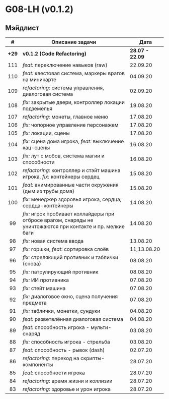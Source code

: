 # G08-LH (v0.1.2)

## Мэйдлист

| # | Описание задачи | Дата |
|:-:| --------------- | ---- |
|**+29** | **v0.1.2 (Code Refactoring)** | **28.07 - 22.09** |
|111| *feat:* переключение навыков (raw) | 22.09.20 |
|110| *feat:* квестовая система, маркеры врагов на миникарте | 04.09.20 |
|109| *refactoring:* система управления, диалоговая система | 02.09.20 |
|108| *fix:* закрытые двери, контроллер локации подземелья | 19.08.20 |
|107| *refactoring:* монеты, главное меню | 17.08.20 |
|106| *fix:* чопорное управление персонажем | 17.08.20 |
|105| *fix:* локации, сцены | 17.08.20 |
|104| *fix:* сцена дома игрока, *feat:* выключение кац-сцены | 16.08.20 |
|103| *fix:* лут с мобов, система магии и способности | 16.08.20 |
|102| *refactoring:* контроллер и стэйт машина игрока, *fix:* контейнеры сердец | 15.08.20 |
|101| *feat:* анимированные части окружения (дым из трубы дома) | 15.08.20 |
|100| *fix:* менеджер здоровья игрока, сердца, сердца-контейнеры | 14.08.20 |
| 99| *fix:* игрок пробивает коллайдеры при отбросе врагом, снаряды не уничтожаются при контакте и пр. мелкие баги | 14.08.20 |
| 98| *fix:* новая система ввода | 13.08.20 |
| 97| *fix:* горшки, *feat*: сортировка слоёв | 11,13.08.20 |
| 96| *fix:* стреляющий противник и таблички (снова) | 08.08.20 |
| 95| *fix:* патрулирующий противник | 08.08.20 |
| 94| *fix:* ИИ противника | 07.08.20 |
| 93| *fix:* стейт машина | 07.08.20 |
| 92| *fix:* диалоговое окно, сцена получения предмета | 07.08.20 |
| 91| *fix:* таблички, монетки, сундуки | 04.08.20 |
| 90| *feat:* разветвлённая диалоговая система | 04.08.20 |
| 89| *feat:* способность игрока - мульти-снаряд | 03.08.20 |
| 88| *fix:* способность игрока - стрельба | 03.08.20 |
| 87| *feat:* способность - рывок (dash) | 02.07.20 |
| 86| *refactoring*: переход на скрипты-компоненты | 28.07.20 |
| 85| *feat*: способности игрока | 28.07.20 |
| 84| *refactoring*: время жизни и коллизии | 28.07.20 |
| 83| *refactoring*: здоровье и урон игрока | 28.07.20 |
